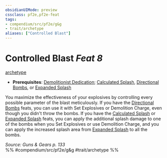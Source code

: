 ```yaml
---
obsidianUIMode: preview
cssclass: pf2e,pf2e-feat
tags:
- compendium/src/pf2e/g&g
- trait/archetype
aliases: ["Controlled Blast"]
---
```

# Controlled Blast  *Feat 8*  
[archetype](rules/traits/archetype.md "Archetype Feat Trait")  

- **Prerequisites**: [Demolitionist Dedication](compendium/feats/demolitionist-dedication-g-g.md); [Calculated Splash](compendium/feats/calculated-splash.md), [Directional Bombs](compendium/feats/directional-bombs.md), or [Expanded Splash](compendium/feats/expanded-splash.md)

You maximize the effectiveness of your explosives by controlling every possible parameter of the blast meticulously. If you have the [Directional Bombs](compendium/feats/directional-bombs.md) feats, you can use it with Set Explosives or Demolition Charge, even though you didn't throw the bombs. If you have the [Calculated Splash](compendium/feats/calculated-splash.md) or [Expanded Splash](compendium/feats/expanded-splash.md) feats, you can apply the additional splash damage to one of the bombs when you Set Explosives or use Demolition Charge, and you can apply the increased splash area from [Expanded Splash](compendium/feats/expanded-splash.md) to all the bombs.

*Source: Guns & Gears p. 133*  
%% #compendium/src/pf2e/g&g #trait/archetype %%